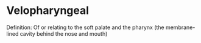 # Velopharyngeal

Definition: Of or relating to the soft palate and the pharynx (the membrane-lined cavity behind the nose and mouth)